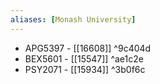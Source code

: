 ```yaml
---
aliases: [Monash University]
---
```


- APG5397 - [[16608]] ^9c404d
- BEX5601 - [[15547]] ^ae1c2e
-   PSY2071 - [[15934]] ^3b0f6c